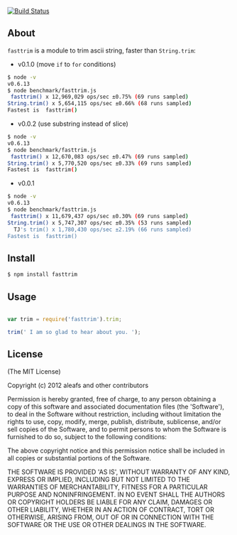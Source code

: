 [![Build Status](https://secure.travis-ci.org/aleafs/fasttrim.png?branch=master)](http://travis-ci.org/aleafs/fasttrim)

## About

`fasttrim` is a module to trim ascii string, faster than `String.trim`:

* v0.1.0 (move `if` to `for` conditions)

```bash
$ node -v
v0.6.13
$ node benchmark/fasttrim.js
 fasttrim() x 12,969,029 ops/sec ±0.75% (69 runs sampled)
String.trim() x 5,654,115 ops/sec ±0.66% (68 runs sampled)
Fastest is  fasttrim()
```

* v0.0.2 (use substring instead of slice)

```bash
$ node -v
v0.6.13
$ node benchmark/fasttrim.js
 fasttrim() x 12,670,083 ops/sec ±0.47% (69 runs sampled)
String.trim() x 5,770,520 ops/sec ±0.33% (69 runs sampled)
Fastest is  fasttrim()
```

* v0.0.1

```bash
$ node -v
v0.6.13
$ node benchmark/fasttrim.js
 fasttrim() x 11,679,437 ops/sec ±0.30% (69 runs sampled)
String.trim() x 5,747,307 ops/sec ±0.35% (53 runs sampled)
  TJ's trim() x 1,780,430 ops/sec ±2.19% (66 runs sampled)
Fastest is  fasttrim()

```

## Install

```bash
$ npm install fasttrim
```

## Usage

```javascript

var trim = require('fasttrim').trim;

trim(' I am so glad to hear about you. ');

```

## License

(The MIT License)

Copyright (c) 2012 aleafs and other contributors

Permission is hereby granted, free of charge, to any person obtaining
a copy of this software and associated documentation files (the
'Software'), to deal in the Software without restriction, including
without limitation the rights to use, copy, modify, merge, publish,
distribute, sublicense, and/or sell copies of the Software, and to
permit persons to whom the Software is furnished to do so, subject to
the following conditions:

The above copyright notice and this permission notice shall be
included in all copies or substantial portions of the Software.

THE SOFTWARE IS PROVIDED 'AS IS', WITHOUT WARRANTY OF ANY KIND,
EXPRESS OR IMPLIED, INCLUDING BUT NOT LIMITED TO THE WARRANTIES OF
MERCHANTABILITY, FITNESS FOR A PARTICULAR PURPOSE AND NONINFRINGEMENT.
IN NO EVENT SHALL THE AUTHORS OR COPYRIGHT HOLDERS BE LIABLE FOR ANY
CLAIM, DAMAGES OR OTHER LIABILITY, WHETHER IN AN ACTION OF CONTRACT,
TORT OR OTHERWISE, ARISING FROM, OUT OF OR IN CONNECTION WITH THE
SOFTWARE OR THE USE OR OTHER DEALINGS IN THE SOFTWARE.
